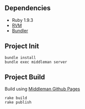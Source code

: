 Dependencies
------------
- Ruby 1.9.3
- [RVM](https://rvm.io)
- [Bundler](http://gembundler.com/)


Project Init
------------
    bundle install
    bundle exec middleman server

Project Build
-------------
Build using [Middleman Github Pages](https://github.com/newcontext/middleman-gh-pages)

    rake build
    rake publish
   